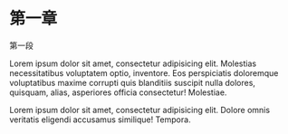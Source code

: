 

# 第一章

第一段

Lorem ipsum dolor sit amet, consectetur adipisicing elit. Molestias necessitatibus voluptatem optio, inventore. Eos perspiciatis doloremque voluptatibus maxime corrupti quis blanditiis suscipit nulla dolores, quisquam, alias, asperiores officia consectetur! Molestiae.

Lorem ipsum dolor sit amet, consectetur adipisicing elit. Dolore omnis veritatis eligendi accusamus similique! Tempora.
